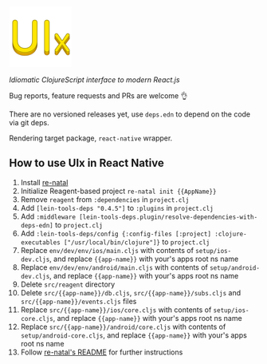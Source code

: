 <img src="../logo.png" width="125" />

_Idiomatic ClojureScript interface to modern React.js_

Bug reports, feature requests and PRs are welcome 👌

There are no versioned releases yet, use `deps.edn` to depend on the code via git deps.

Rendering target package, `react-native` wrapper.

## How to use UIx in React Native

1. Install [re-natal](https://github.com/drapanjanas/re-natal)
2. Initialize Reagent-based project `re-natal init {{AppName}}`
3. Remove `reagent` from `:dependencies` in `project.clj`
4. Add `[lein-tools-deps "0.4.5"]` to `:plugins` in `project.clj`
5. Add `:middleware [lein-tools-deps.plugin/resolve-dependencies-with-deps-edn]` to `project.clj`
6. Add `:lein-tools-deps/config {:config-files [:project] :clojure-executables ["/usr/local/bin/clojure"]}` to `project.clj`
7. Replace `env/dev/env/ios/main.cljs` with contents of `setup/ios-dev.cljs`, and replace `{{app-name}}` with your's apps root ns name
8. Replace `env/dev/env/android/main.cljs` with contents of `setup/android-dev.cljs`, and replace `{{app-name}}` with your's apps root ns name
9. Delete `src/reagent` directory
10. Delete `src/{{app-name}}/db.cljs`, `src/{{app-name}}/subs.cljs` and `src/{{app-name}}/events.cljs` files
11. Replace `src/{{app-name}}/ios/core.cljs` with contents of `setup/ios-core.cljs`, and replace `{{app-name}}` with your's apps root ns name
12. Replace `src/{{app-name}}/android/core.cljs` with contents of `setup/android-core.cljs`, and replace `{{app-name}}` with your's apps root ns name
13. Follow [re-natal's README](https://github.com/drapanjanas/re-natal) for further instructions
